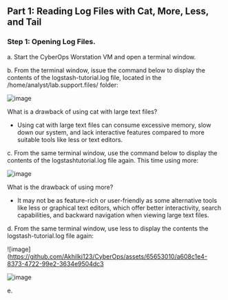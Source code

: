 ## Part 1: Reading Log Files with Cat, More, Less, and Tail
### Step 1: Opening Log Files.
a. Start the CyberOps Worstation VM and open a terminal window.

b. From the terminal window, issue the command below to display the contents of the logstash-tutorial.log
file, located in the /home/analyst/lab.support.files/ folder:

![image](https://github.com/Akhilkj123/CyberOps/assets/65653010/f54bdc5a-9ee0-48fc-889c-912f2c9b4ee8)

What is a drawback of using cat with large text files?
- Using cat with large text files can consume excessive memory, slow down our system, and lack interactive features compared to more suitable tools like less or text editors.

c. From the same terminal window, use the command below to display the contents of the logstashtutorial.log file again. This time using more:

![image](https://github.com/Akhilkj123/CyberOps/assets/65653010/dc471787-d9f4-47d4-b749-921845d05f74)

What is the drawback of using more?
- It may not be as feature-rich or user-friendly as some alternative tools like less or graphical text editors, which offer better interactivity, search capabilities, and backward navigation when viewing large text files.

d. From the same terminal window, use less to display the contents the logstash-tutorial.log file again:

![image](https://github.com/Akhilkj123/CyberOps/assets/65653010/a608c1e4-8373-4722-99e2-3634e9504dc3

![image](https://github.com/Akhilkj123/CyberOps/assets/65653010/e1658a18-e81f-4945-b8bd-2e8130fb3ae9)

e. 
